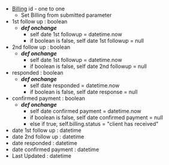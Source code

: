 
- [Billing](Billing.md) id - one to one
	- Set Billing from submitted parameter
- 1st follow up : boolean
	- ***def onchange***
		- self date 1st followup = datetime.now
		- if boolean is false, self date 1st followup = null
- 2nd follow up : boolean
	- ***def onchange***
		- self date 1st followup = datetime.now
		- if boolean is false, self date 2nd followup = null
- responded : boolean
	- ***def onchange***
		- self date responded = datetime.now
		- if boolean is false, self date response = null
- confirmed payment : boolean
	- ***def onchange*** 
		- self date confirmed payment = datetime.now
		- if boolean is false, self date confirmed payment = null
		- else if true, self.billing.status = "client has received"
- date 1st follow up  : datetime
- date 2nd follow up  : datetime
- date responded  : datetime
- date confirmed payment  : datetime
- Last Updated : datetime